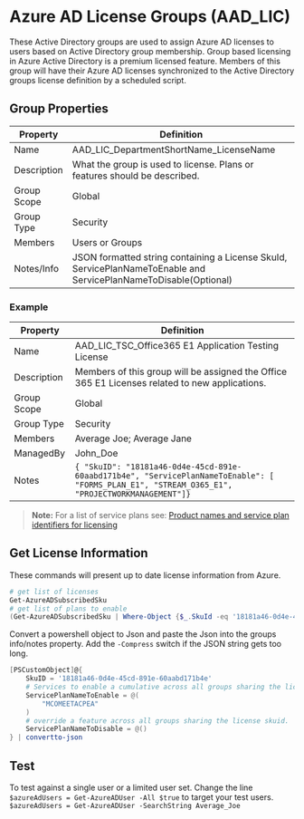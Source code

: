 # Azure AD License Groups (AAD_LIC)
These Active Directory groups are used to assign Azure AD licenses to users based on Active Directory group membership. Group based licensing in Azure Active Directory is a premium licensed feature. Members of this group will have their Azure AD licenses synchronized to the Active Directory groups license definition by a scheduled script.

## Group Properties 

|Property| Definition |
|--------|------------|
| Name               | AAD_LIC_DepartmentShortName_LicenseName |
| Description        | What the group is used to license. Plans or features should be described. |
| Group Scope        | Global |
| Group Type         | Security |
| Members            | Users or Groups  |
| Notes/Info         | JSON formatted string containing a License SkuId, ServicePlanNameToEnable and ServicePlanNameToDisable(Optional)     |

### Example 
|Property| Definition |
|--------|------------|
| Name               | AAD_LIC_TSC_Office365 E1 Application Testing License |
| Description        | Members of this group will be assigned the Office 365 E1 Licenses related to new applications. |
| Group Scope        | Global |
| Group Type         | Security |
| Members            | Average Joe; Average Jane |
| ManagedBy          | John_Doe  |
| Notes              | `{ "SkuID": "18181a46-0d4e-45cd-891e-60aabd171b4e", "ServicePlanNameToEnable": [ "FORMS_PLAN_E1", "STREAM_O365_E1", "PROJECTWORKMANAGEMENT"]}` |

> **Note:** For a list of service plans see: [Product names and service plan identifiers for licensing](https://docs.microsoft.com/en-us/azure/active-directory/users-groups-roles/licensing-service-plan-reference)

## Get License Information
These commands will present up to date license information from Azure.

```powershell
# get list of licenses
Get-AzureADSubscribedSku
# get list of plans to enable 
(Get-AzureADSubscribedSku | Where-Object {$_.SkuId -eq '18181a46-0d4e-45cd-891e-60aabd171b4e'}).ServicePlans
```

Convert a powershell object to Json and paste the Json into the groups info/notes property. Add the `-Compress` switch if the JSON string gets too long. 

```powershell
[PSCustomObject]@{
    SkuID = '18181a46-0d4e-45cd-891e-60aabd171b4e'
    # Services to enable a cumulative across all groups sharing the license skuid.
    ServicePlanNameToEnable = @(
        "MCOMEETACPEA"
    )
    # override a feature across all groups sharing the license skuid.
    ServicePlanNameToDisable = @() 
} | convertto-json
```

## Test
To test against a single user or a limited user set. Change the line `$azureAdUsers = Get-AzureADUser -All $true` to target your test users. 
`$azureAdUsers = Get-AzureADUser -SearchString Average_Joe`
